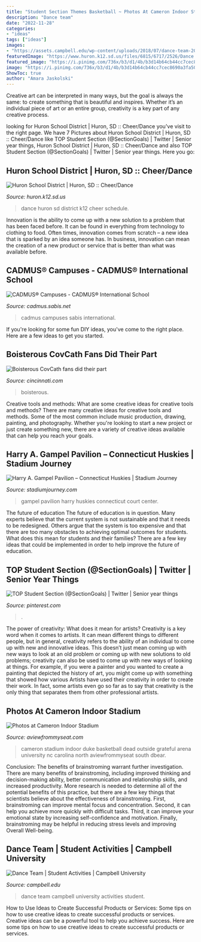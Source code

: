 ```yaml
---
title: "Student Section Themes Basketball ~ Photos At Cameron Indoor Stadium"
description: "Dance team"
date: "2022-11-28"
categories:
- "ideas"
tags: ["ideas"]
images:
- "https://assets.campbell.edu/wp-content/uploads/2018/07/dance-team-2018-1070x810.jpg"
featuredImage: "https://www.huron.k12.sd.us/files/6815/6717/2526/Dance.jpg"
featured_image: "https://i.pinimg.com/736x/b3/d1/4b/b3d14b64cb44cc7cec8690a3fa503031.jpg"
image: "https://i.pinimg.com/736x/b3/d1/4b/b3d14b64cb44cc7cec8690a3fa503031.jpg"
ShowToc: true
author: "Amara Jaskolski"
---
```



Creative art can be interpreted in many ways, but the goal is always the same: to create something that is beautiful and inspires. Whether it’s an individual piece of art or an entire group, creativity is a key part of any creative process.

	

		
looking for Huron School District | Huron, SD :: Cheer/Dance you've visit to the right page. We have 7 Pictures about Huron School District | Huron, SD :: Cheer/Dance like TOP Student Section (@SectionGoals) | Twitter | Senior year things, Huron School District | Huron, SD :: Cheer/Dance and also TOP Student Section (@SectionGoals) | Twitter | Senior year things. Here you go:
		
    
## Huron School District | Huron, SD :: Cheer/Dance

<img loading=lazy src="https://www.huron.k12.sd.us/files/6815/6717/2526/Dance.jpg" onerror="this.onerror=null;this.src='https://tse1.mm.bing.net/th?id=OIP.43IYBKU6fGmZstqx_7UeSgHaFS&amp;pid=15.1';" alt="Huron School District | Huron, SD :: Cheer/Dance">

_Source: huron.k12.sd.us_

>dance huron sd district k12 cheer schedule. 

	

Innovation is the ability to come up with a new solution to a problem that has been faced before. It can be found in everything from technology to clothing to food. Often times, innovation comes from scratch – a new idea that is sparked by an idea someone has. In business, innovation can mean the creation of a new product or service that is better than what was available before.

    
## CADMUS® Campuses - CADMUS® International School

<img loading=lazy src="https://cadmus.sabis.net/content/images/public/3.jpg" onerror="this.onerror=null;this.src='https://tse1.mm.bing.net/th?id=OIP.39_aaRcvK-ENUIs7te3iwAHaFP&amp;pid=15.1';" alt="CADMUS® Campuses - CADMUS® International School">

_Source: cadmus.sabis.net_

>cadmus campuses sabis international. 

	

If you're looking for some fun DIY ideas, you've come to the right place. Here are a few ideas to get you started.

    
## Boisterous CovCath Fans Did Their Part

<img loading=lazy src="https://www.gannett-cdn.com/-mm-/18be18a33a749031a0923b795cd3d3ce7476c167/c=0-10-1600-912/local/-/media/Cincinnati/2014/03/23/fans24.jpg?width=1600&amp;height=902&amp;fit=crop&amp;format=pjpg&amp;auto=webp" onerror="this.onerror=null;this.src='https://tse3.mm.bing.net/th?id=OIP.ROg9DZqX9eK-9GFkRcn5mAHaEL&amp;pid=15.1';" alt="Boisterous CovCath fans did their part">

_Source: cincinnati.com_

>boisterous. 

	

Creative tools and methods: What are some creative ideas for creative tools and methods?
There are many creative ideas for creative tools and methods. Some of the most common include music production, drawing, painting, and photography. Whether you're looking to start a new project or just create something new, there are a variety of creative ideas available that can help you reach your goals.

    
## Harry A. Gampel Pavilion – Connecticut Huskies | Stadium Journey

<img loading=lazy src="https://stadiumjourney.com/wp-content/uploads/2018/03/583851F5-6D61-485D-B060-0241701341F9-scaled.jpeg" onerror="this.onerror=null;this.src='https://tse1.mm.bing.net/th?id=OIP.ikugbVvDB7UK3kUxjTGmAQHaFj&amp;pid=15.1';" alt="Harry A. Gampel Pavilion – Connecticut Huskies | Stadium Journey">

_Source: stadiumjourney.com_

>gampel pavilion harry huskies connecticut court center. 

	

The future of education
The future of education is in question. Many experts believe that the current system is not sustainable and that it needs to be redesigned. Others argue that the system is too expensive and that there are too many obstacles to achieving optimal outcomes for students. What does this mean for students and their families?
There are a few key ideas that could be implemented in order to help improve the future of education.

    
## TOP Student Section (@SectionGoals) | Twitter | Senior Year Things

<img loading=lazy src="https://i.pinimg.com/736x/b3/d1/4b/b3d14b64cb44cc7cec8690a3fa503031.jpg" onerror="this.onerror=null;this.src='https://tse1.mm.bing.net/th?id=OIP.JqjeOHoepNYNTf5qNJQDVQHaFj&amp;pid=15.1';" alt="TOP Student Section (@SectionGoals) | Twitter | Senior year things">

_Source: pinterest.com_

>. 

	

The power of creativity: What does it mean for artists?
Creativity is a key word when it comes to artists. It can mean different things to different people, but in general, creativity refers to the ability of an individual to come up with new and innovative ideas. This doesn’t just mean coming up with new ways to look at an old problem or coming up with new solutions to old problems; creativity can also be used to come up with new ways of looking at things. For example, if you were a painter and you wanted to create a painting that depicted the history of art, you might come up with something that showed how various Artists have used their creativity in order to create their work. In fact, some artists even go so far as to say that creativity is the only thing that separates them from other professional artists.

    
## Photos At Cameron Indoor Stadium

<img loading=lazy src="https://aviewfrommyseat.com/wallpaper/dbear-20130131200928.jpg" onerror="this.onerror=null;this.src='https://tse3.mm.bing.net/th?id=OIP.aeKN5SNkuf6h1gcYfmxLTQHaFh&amp;pid=15.1';" alt="Photos at Cameron Indoor Stadium">

_Source: aviewfrommyseat.com_

>cameron stadium indoor duke basketball dead outside grateful arena university nc carolina north aviewfrommyseat south dbear. 

	

Conclusion: The benefits of brainstroming warrant further investigation.
There are many benefits of brainstroming, including improved thinking and decision-making ability, better communication and relationship skills, and increased productivity. More research is needed to determine all of the potential benefits of this practice, but there are a few key things that scientists believe about the effectiveness of brainstroming. First, brainstroming can improve mental focus and concentration. Second, it can help you achieve more quickly with difficult tasks. Third, it can improve your emotional state by increasing self-confidence and motivation. Finally, brainstroming may be helpful in reducing stress levels and improving Overall Well-being.

    
## Dance Team | Student Activities | Campbell University

<img loading=lazy src="https://assets.campbell.edu/wp-content/uploads/2018/07/dance-team-2018-1070x810.jpg" onerror="this.onerror=null;this.src='https://tse1.mm.bing.net/th?id=OIP.jsydJQfYX0asopJ3DnYliAHaFm&amp;pid=15.1';" alt="Dance Team | Student Activities | Campbell University">

_Source: campbell.edu_

>dance team campbell university activities student. 

	

How to Use Ideas to Create Successful Products or Services: Some tips on how to use creative ideas to create successful products or services.
Creative ideas can be a powerful tool to help you achieve success. Here are some tips on how to use creative ideas to create successful products or services.

